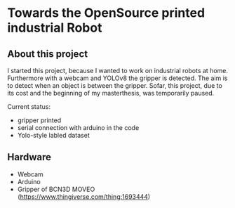 # Towards the OpenSource printed industrial Robot

## About this project

I started this project, because I wanted to work on industrial robots at home. Furthermore with a webcam and YOLOv8 the gripper is detected. The aim is to detect when an object is between the gripper.
Sofar, this project, due to its cost and the beginning of my masterthesis, was temporarily paused. 

Current status:
  - gripper printed
  - serial connection with arduino in the code
  - Yolo-style labled dataset

## Hardware
- Webcam
- Arduino
- Gripper of BCN3D MOVEO (https://www.thingiverse.com/thing:1693444)
